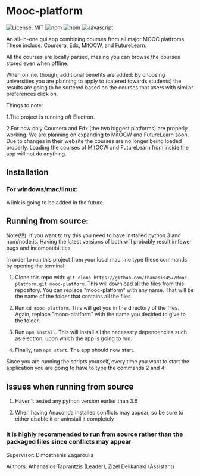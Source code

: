 # Mooc-platform
[![License: MIT](https://img.shields.io/badge/License-MIT-blue.svg)](https://github.com/thanasis457/Mooc-platform/blob/master/LICENSE)
![npm](https://img.shields.io/npm/v/npm)
![npm](https://img.shields.io/npm/v/node?label=node.js)
![Javascript](https://img.shields.io/badge/Javascript-Latest-yellowgreen)

An all-in-one gui app combining courses from all major MOOC platfroms. These include: Coursera, Edx, MitOCW, and FutureLearn.

All the courses are locally parsed, meaing you can browse the courses stored even when offline.

When online, though, additional benefits are added:
By choosing universities you are planning to apply to (catered towards students) the results are going to be sortered based on the courses that users with similar preferences click on.

Things to note:

1.The project is running off Electron.

2.For now only Coursera and Edx (the two biggest platforms) are properly working. We are planning on expanding to          MitOCW and FutureLearn soon. Due to changes in their website the courses are no longer being loaded properly. Loading the courses of MitOCW and FutureLearn from inside the app will not do anything.

## Installation
### For windows/mac/linux:

A link is going to be added in the future.

## Running from source:

Note(!!!): If you want to try this you need to have installed python 3 and npm/node.js. Having the latest versions of both will probably result in fewer bugs and incompatibilities.

In order to run this project from your local machine type these commands by opening the terminal:

1. Clone this repo with: ```git clone https://github.com/thanasis457/Mooc-platform.git mooc-platform```.
This will download all the files from this repository. You can replace "mooc-platform" with any name. That will be the name of the folder that contains all the files.

2. Run ```cd mooc-platform```. This will get you in the directory of the files. Again, replace "mooc-platform" with the name you decided to give to the folder.

3. Run ```npm install```. This will install all the necessary dependencies such as electron, upon which the app is going to run.

4. Finally, run ``npm start``. The app should now start.

Since you are running the scripts yourself, every time you want to start the application you are going to have to type the commands 2 and 4.

## Issues when running from source
1. Haven't tested any python version earlier than 3.6

2. When having Anaconda installed conflicts may appear, so be sure to either disable it or uninstall it completely

### It is highly recommended to run from source rather than the packaged files since conflicts may appear

Supervisor: Dimosthenis Zagaroulis

Authors: Athanasios Taprantzis (Leader), Zizel Delikanaki (Assistant)

